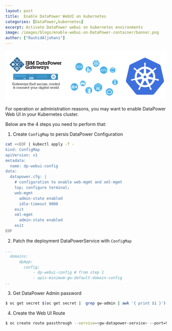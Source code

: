 ```yaml
---
layout: post
title:  Enable DataPower WebUI on kubernetes
categories: [DataPower,kubernetes]
excerpt: Activate DataPower webui on kubernetes environments
image: /images/blogs/enable-webui-on-DataPower-container/banner.png
author: ["RashidAljohani"]
---
```



![](/images/blogs/enable-webui-on-DataPower-container/banner.png)


For operation or administration reasons, you may want to enable DataPower Web UI in your Kubernetes cluster. 

Below are the 4 steps you need to perform that:

1. Create `ConfigMap` to persis DataPower Configuration

```bash
cat <<EOF | kubectl apply -f -
kind: ConfigMap
apiVersion: v1
metadata:
  name: dp-webui-config
data:
  datapower.cfg: |
    # configuration to enable web-mgmt and xml-mgmt
    top; configure terminal;
    web-mgmt
      admin-state enabled
      idle-timeout 9000
    exit
    xml-mgmt
      admin-state enabled
    exit
EOF
```


2. Patch the deployment DataPowerService with `ConfigMap`

```yaml
...
  domains:
      dpApp:
        config:
            - dp-webui-config # from step 1
            - apis-minimum-gw-default-domain-config
..
```

3. Get DataPower Admin password

```bash
$ oc get secret $(oc get secret |  grep gw-admin | awk '{ print $1 }') --template={{.data.password}} | base64 -d 
```

4. Create the Web UI Route

```bash
$ oc create route passthrough --service=<gw-datapower-service> --port=9090
```